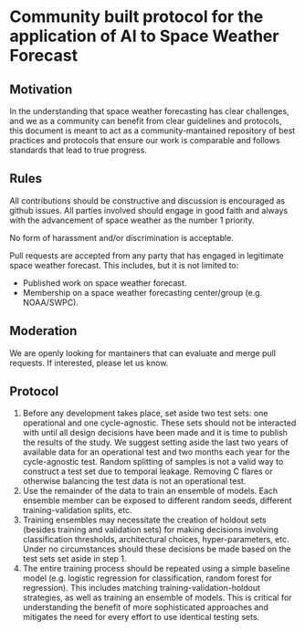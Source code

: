 # Community built protocol for the application of AI to Space Weather Forecast

## Motivation

In the understanding that space weather forecasting has clear challenges, and we as a community can benefit from clear guidelines and protocols, this document is meant to act as a community-mantained repository of best practices and protocols that ensure our work is comparable and follows standards that lead to true progress.

## Rules

All contributions should be constructive and discussion is encouraged as github issues.  All parties involved should engage in good faith and always with the advancement of space weather as the number 1 priority.

No form of harassment and/or discrimination is acceptable.

Pull requests are accepted from any party that has engaged in legitimate space weather forecast.  This includes, but it is not limited to:

- Published work on space weather forecast.
- Membership on a space weather forecasting center/group (e.g. NOAA/SWPC).

## Moderation

We are openly looking for mantainers that can evaluate and merge pull requests.  If interested, please let us know.



## Protocol

1. Before any development takes place, set aside two test sets: one operational and one cycle-agnostic.  These sets should not be interacted with until all design decisions have been made and it is time to publish the results of the study.  We suggest setting aside the last two years of available data for an operational test and two months each year for the cycle-agnostic test. Random splitting of samples is not a valid way to construct a test set due to temporal leakage. Removing C flares or otherwise balancing the test data is not an operational test.
2. Use the remainder of the data to train an ensemble of models.  Each ensemble member can be exposed to different random seeds, different training-validation splits, etc.
3. Training ensembles may necessitate the creation of holdout sets (besides training and validation sets) for making decisions involving classification thresholds, architectural choices, hyper-parameters, etc.  Under no circumstances should these decisions be made based on the test sets set aside in step 1.
4. The entire training process should be repeated using a simple baseline model (e.g. logistic regression for classification, random forest for regression). This includes matching training-validation-holdout strategies, as well as training an ensemble of models.  This is critical for understanding the benefit of more sophisticated approaches and mitigates the need for every effort to use identical testing sets.

